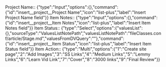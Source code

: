 

Project Name:: {"type":"Input","options":{},"command":{"id":"insert__project__Project Name","icon":"list-plus","label":"Insert Project Name field"}}
Item Notes:: {"type":"Input","options":{},"command":{"id":"insert__project__Item Notes","icon":"list-plus","label":"Insert Item Notes field"}}
Item Status:: {"type":"Select","options":{"valuesList":{},"sourceType":"ValuesListNotePath","valuesListNotePath":"fileClasses.conf/article/Stage.md","valuesFromDVQuery":""},"command":{"id":"insert__project__Item Status","icon":"list-plus","label":"Insert Item Status field"}}
Item Action:: {"type":"Multi","options":{"1":"Create site page","2":"Add Images","3":"SS Links","4":"Medium Links","5":"Lemmy Links","6":"Learn Vid Link","7":"Cover","8":"3000 links","9":"Final Review"}}